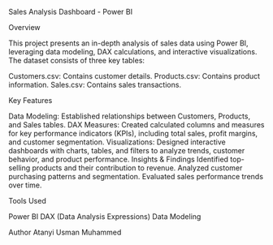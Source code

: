 Sales Analysis Dashboard - Power BI

Overview

This project presents an in-depth analysis of sales data using Power BI, leveraging data modeling, DAX calculations, and interactive visualizations. The dataset consists of three key tables:

Customers.csv: Contains customer details.
Products.csv: Contains product information.
Sales.csv: Contains sales transactions.

Key Features

Data Modeling: Established relationships between Customers, Products, and Sales tables.
DAX Measures: Created calculated columns and measures for key performance indicators (KPIs), including total sales, profit margins, and customer segmentation.
Visualizations: Designed interactive dashboards with charts, tables, and filters to analyze trends, customer behavior, and product performance.
Insights & Findings
Identified top-selling products and their contribution to revenue.
Analyzed customer purchasing patterns and segmentation.
Evaluated sales performance trends over time.


Tools Used

Power BI
DAX (Data Analysis Expressions)
Data Modeling

Author
Atanyi Usman Muhammed
